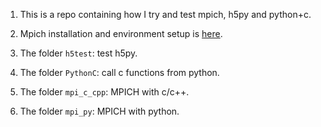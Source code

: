 1. This is a repo containing how I try and test mpich, h5py and python+c.


1. Mpich installation and environment setup is [here](setup.md).

1. The folder `h5test`: test h5py.

1. The folder `PythonC`: call c functions from python.

1. The folder `mpi_c_cpp`: MPICH with c/c++.

1. The folder `mpi_py`: MPICH with python.

